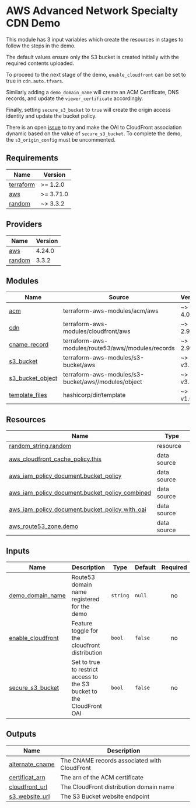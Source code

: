 # AWS Advanced Network Specialty CDN Demo

This module has 3 input variables which create the resources in stages to follow the steps in the demo.

The default values ensure only the S3 bucket is created initially with the required contents uploaded.

To proceed to the next stage of the demo, `enable_cloudfront` can be set to true in `cdn.auto.tfvars`.

Similarly adding a `demo_domain_name` will create an ACM Certificate, DNS records, and update the `viewer_certificate` accordingly.

Finally, setting `secure_s3_bucket` to `true` will create the origin access identity and update the bucket policy.

There is an open [issue](https://github.com/3ware/aws-network-speciality/issues/8) to try and make the OAI to CloudFront association dynamic based on the value of `secure_s3_bucket`. To complete the demo, the `s3_origin_config` must be uncommented.

<!-- BEGINNING OF PRE-COMMIT-TERRAFORM DOCS HOOK -->
## Requirements

| Name | Version |
|------|---------|
| <a name="requirement_terraform"></a> [terraform](#requirement\_terraform) | >= 1.2.0 |
| <a name="requirement_aws"></a> [aws](#requirement\_aws) | >= 3.71.0 |
| <a name="requirement_random"></a> [random](#requirement\_random) | ~> 3.3.2 |

## Providers

| Name | Version |
|------|---------|
| <a name="provider_aws"></a> [aws](#provider\_aws) | 4.24.0 |
| <a name="provider_random"></a> [random](#provider\_random) | 3.3.2 |

## Modules

| Name | Source | Version |
|------|--------|---------|
| <a name="module_acm"></a> [acm](#module\_acm) | terraform-aws-modules/acm/aws | ~> 4.0.1 |
| <a name="module_cdn"></a> [cdn](#module\_cdn) | terraform-aws-modules/cloudfront/aws | ~> 2.9.3 |
| <a name="module_cname_record"></a> [cname\_record](#module\_cname\_record) | terraform-aws-modules/route53/aws//modules/records | ~> 2.9.0 |
| <a name="module_s3_bucket"></a> [s3\_bucket](#module\_s3\_bucket) | terraform-aws-modules/s3-bucket/aws | ~> v3.3.0 |
| <a name="module_s3_bucket_object"></a> [s3\_bucket\_object](#module\_s3\_bucket\_object) | terraform-aws-modules/s3-bucket/aws//modules/object | ~> v3.3.0 |
| <a name="module_template_files"></a> [template\_files](#module\_template\_files) | hashicorp/dir/template | ~> v1.0.2 |

## Resources

| Name | Type |
|------|------|
| [random_string.random](https://registry.terraform.io/providers/hashicorp/random/latest/docs/resources/string) | resource |
| [aws_cloudfront_cache_policy.this](https://registry.terraform.io/providers/hashicorp/aws/latest/docs/data-sources/cloudfront_cache_policy) | data source |
| [aws_iam_policy_document.bucket_policy](https://registry.terraform.io/providers/hashicorp/aws/latest/docs/data-sources/iam_policy_document) | data source |
| [aws_iam_policy_document.bucket_policy_combined](https://registry.terraform.io/providers/hashicorp/aws/latest/docs/data-sources/iam_policy_document) | data source |
| [aws_iam_policy_document.bucket_policy_with_oai](https://registry.terraform.io/providers/hashicorp/aws/latest/docs/data-sources/iam_policy_document) | data source |
| [aws_route53_zone.demo](https://registry.terraform.io/providers/hashicorp/aws/latest/docs/data-sources/route53_zone) | data source |

## Inputs

| Name | Description | Type | Default | Required |
|------|-------------|------|---------|:--------:|
| <a name="input_demo_domain_name"></a> [demo\_domain\_name](#input\_demo\_domain\_name) | Route53 domain name registered for the demo | `string` | `null` | no |
| <a name="input_enable_cloudfront"></a> [enable\_cloudfront](#input\_enable\_cloudfront) | Feature toggle for the cloudfront distribution | `bool` | `false` | no |
| <a name="input_secure_s3_bucket"></a> [secure\_s3\_bucket](#input\_secure\_s3\_bucket) | Set to true to restrict access to the S3 bucket to the CloudFront OAI | `bool` | `false` | no |

## Outputs

| Name | Description |
|------|-------------|
| <a name="output_alternate_cname"></a> [alternate\_cname](#output\_alternate\_cname) | The CNAME records associated with CloudFront |
| <a name="output_certificat_arn"></a> [certificat\_arn](#output\_certificat\_arn) | The arn of the ACM certificate |
| <a name="output_cloudfront_url"></a> [cloudfront\_url](#output\_cloudfront\_url) | The CloudFront distribution domain name |
| <a name="output_s3_website_url"></a> [s3\_website\_url](#output\_s3\_website\_url) | The S3 Bucket website endpoint |
<!-- END OF PRE-COMMIT-TERRAFORM DOCS HOOK -->
